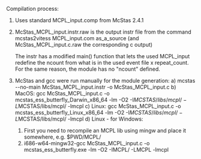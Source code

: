 Compilation process:

1) Uses standard MCPL_input.comp from McStas 2.4.1

2) McStas_MCPL_input.instr.raw is the output instr file from the command
   mcstas2vitess MCPL_input.com as_a_source
   (and McStas_MCPL_input.c.raw the corresponding c output)

   The instr has a modified main() function that lets the used MCPL_input redefine the ncount from what is in the used 
   event file x repeat_count. For the same reason, the module has no "ncount" defined.

3) McStas and gcc were run manually for the module generation:
   a) mcstas --no-main McStas_MCPL_input.instr -o McStas_MCPL_input.c
   b) MacOS: gcc McStas_MCPL_input.c -o mcstas_ess_butterfly_Darwin_x86_64 -lm -O2 -I$MCSTAS/libs/mcpl/ -L$MCSTAS/libs/mcpl/ -lmcpl
   c) Linux: gcc McStas_MCPL_input.c -o mcstas_ess_butterfly_Linux_x86_64 -lm -O2 -I$MCSTAS/libs/mcpl/ -L$MCSTAS/libs/mcpl/ -lmcpl
   d) Linux - for Windows: 
      1. First you need to recompile an MCPL lib using mingw and place it somewhere, e.g. $PWD/MCPL/
      2. i686-w64-mingw32-gcc McStas_MCPL_input.c -o mcstas_ess_butterfly.exe -lm -O2 -IMCPL/ -LMCPL -lmcpl
